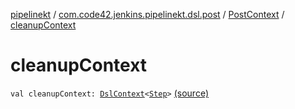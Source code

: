 [pipelinekt](../../index.md) / [com.code42.jenkins.pipelinekt.dsl.post](../index.md) / [PostContext](index.md) / [cleanupContext](./cleanup-context.md)

# cleanupContext

`val cleanupContext: `[`DslContext`](../../com.code42.jenkins.pipelinekt.dsl/-dsl-context/index.md)`<`[`Step`](../../com.code42.jenkins.pipelinekt.core.step/-step/index.md)`>` [(source)](https://github.com/code42/pipelinekt/tree/master/dsl/src/main/kotlin/com/code42/jenkins/pipelinekt/dsl/post/PostContext.kt#L11)